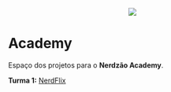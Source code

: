 <p align="center">
  <img src="https://raw.githubusercontent.com/nerdzao/academy/master/logo.png">
</p>

# Academy

Espaço dos projetos para o **Nerdzão Academy**.

**Turma 1:** [NerdFlix](https://github.com/nerdzao/academy/tree/nerdflix)
